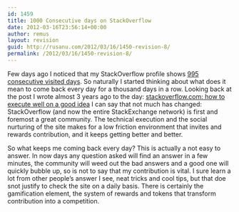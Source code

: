 ```yaml
---
id: 1459
title: 1000 Consecutive days on StackOverflow
date: 2012-03-16T23:56:14+00:00
author: remus
layout: revision
guid: http://rusanu.com/2012/03/16/1450-revision-8/
permalink: /2012/03/16/1450-revision-8/
---
```

Few days ago I noticed that my StackOverflow profile shows [995 consecutive visited days](http://stackoverflow.com/users/105929/remus-rusanu). So naturally I started thinking about what does it mean to come back every day for a thousand days in a row. Looking back at the post I wrote almost 3 years ago to the day: [stackoverflow.com: how to execute well on a good idea](http://rusanu.com/2009/05/18/stackoverflowcom-how-to-execute-well-on-a-good-idea/) I can say that not much has changed: StackOverflow (and now the entire StackExchange network) is first and foremost a great community. The technical execution and the social nurturing of the site makes for a low friction environment that invites and rewards contribution, and it keeps getting better and better.

So what keeps me coming back every day? This is actually a not easy to answer. In now days any question asked will find an answer in a few minutes, the community will weed out the bad answers and a good one will quickly bubble up, so is not to say that my contribution is vital. I sure learn a lot from other people&#8217;s answer I see, neat tricks and cool tips, but that doe snot justify to check the site on a daily basis. There is certainly the gamification element, the system of rewards and tokens that transform contribution into a competition.